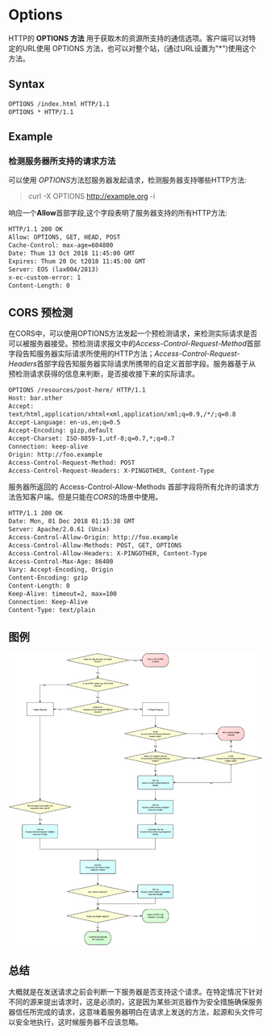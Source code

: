 # Options

HTTP的 <b>OPTIONS 方法</b> 用于获取木的资源所支持的通信选项。客户端可以对特定的URL使用 OPTIONS 方法，也可以对整个站，(通过URL设置为"*")使用这个方法。

## Syntax

```
OPTIONS /index.html HTTP/1.1
OPTIONS * HTTP/1.1
```

## Example

### 检测服务器所支持的请求方法

可以使用 <i>OPTIONS</i>方法怼服务器发起请求，检测服务器支持哪些HTTP方法:

> curl -X OPTIONS http://example.org -i

响应一个<b>Allow</b>首部字段,这个字段表明了服务器支持的所有HTTP方法:

```
HTTP/1.1 200 OK
Allow: OPTIONS, GET, HEAD, POST
Cache-Control: max-age=604800
Date: Thum 13 Oct 2018 11:45:00 GMT 
Expires: Thum 20 Oc t2018 11:45:00 GMT 
Server: EOS (lax004/2813)
x-ec-custom-error: 1
Content-Length: 0
```

## CORS 预检测

在CORS中，可以使用OPTIONS方法发起一个预检测请求，来检测实际请求是否可以被服务器接受。预检测请求报文中的<i>Access-Control-Request-Method</i>首部字段告知服务器实际请求所使用的HTTP方法；<i>Access-Control-Request-Headers</i>首部字段告知服务器实际请求所携带的自定义首部字段。服务器基于从预检测请求获得的信息来判断，是否接收接下来的实际请求。

```
OPTIONS /resources/post-here/ HTTP/1.1
Host: bar.other
Accept: text/html,application/xhtml+xml,application/xml;q=0.9,/*/;q=0.8
Accept-Language: en-us,en;q=0.5
Accept-Encoding: gizp,default
Accept-Charset: ISO-8859-1,utf-8;q=0.7,*;q=0.7
Connection: keep-alive
Origin: http://foo.example
Access-Control-Request-Method: POST
Access-Control-Request-Headers: X-PINGOTHER, Content-Type
```

服务器所返回的 Access-Control-Allow-Methods 首部字段将所有允许的请求方法告知客户端。但是只能在<i>CORS</i>的场景中使用。

```
HTTP/1.1 200 OK
Date: Mon, 01 Dec 2018 01:15:38 GMT
Server: Apache/2.0.61 (Unix)
Access-Control-Allow-Origin: http://foo.example 
Access-Control-Allow-Methods: POST, GET, OPTIONS 
Access-Control-Allow-Headers: X-PINGOTHER, Content-Type 
Access-Control-Max-Age: 86400 
Vary: Accept-Encoding, Origin 
Content-Encoding: gzip 
Content-Length: 0 
Keep-Alive: timeout=2, max=100 
Connection: Keep-Alive 
Content-Type: text/plain
```

## 图例

<img src="../img/options.png" />

## 总结

大概就是在发送请求之前会判断一下服务器是否支持这个请求。在特定情况下针对不同的源来提出请求时，这是必须的，这是因为某些浏览器作为安全措施确保服务器信任所完成的请求，这意味着服务器明白在请求上发送的方法，起源和头文件可以安全地执行，这时候服务器不应该忽略。